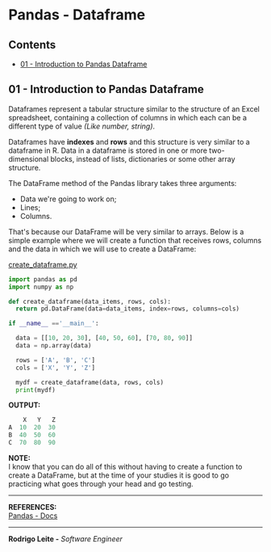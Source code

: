 # Pandas - Dataframe

## Contents

 - [01 - Introduction to Pandas Dataframe](#pandas-dataframe)

<div id="pandas-dataframe"></div>

## 01 - Introduction to Pandas Dataframe

Dataframes represent a tabular structure similar to the structure of an Excel spreadsheet, containing a collection of columns in which each can be a different type of value *(Like number, string)*.

Dataframes have **indexes** and **rows** and this structure is very similar to a dataframe in R. Data in a dataframe is stored in one or more two-dimensional blocks, instead of lists, dictionaries or some other array structure.

The DataFrame method of the Pandas library takes three arguments:

 - Data we're going to work on;
 - Lines;
 - Columns.

That's because our DataFrame will be very similar to arrays. Below is a simple example where we will create a function that receives rows, columns and the data in which we will use to create a DataFrame:

[create_dataframe.py](src/create_dataframe.py)
```python
import pandas as pd
import numpy as np

def create_dataframe(data_items, rows, cols):
  return pd.DataFrame(data=data_items, index=rows, columns=cols)

if __name__ =='__main__':

  data = [[10, 20, 30], [40, 50, 60], [70, 80, 90]]
  data = np.array(data)

  rows = ['A', 'B', 'C']
  cols = ['X', 'Y', 'Z']

  mydf = create_dataframe(data, rows, cols)
  print(mydf)
```

**OUTPUT:**  
```python
    X   Y   Z
A  10  20  30
B  40  50  60
C  70  80  90
```

**NOTE:**  
I know that you can do all of this without having to create a function to create a DataFrame, but at the time of your studies it is good to go practicing what goes through your head and go testing.

---

**REFERENCES:**  
[Pandas - Docs](https://pandas.pydata.org/docs/)  

---

**Rodrigo Leite -** *Software Engineer*
